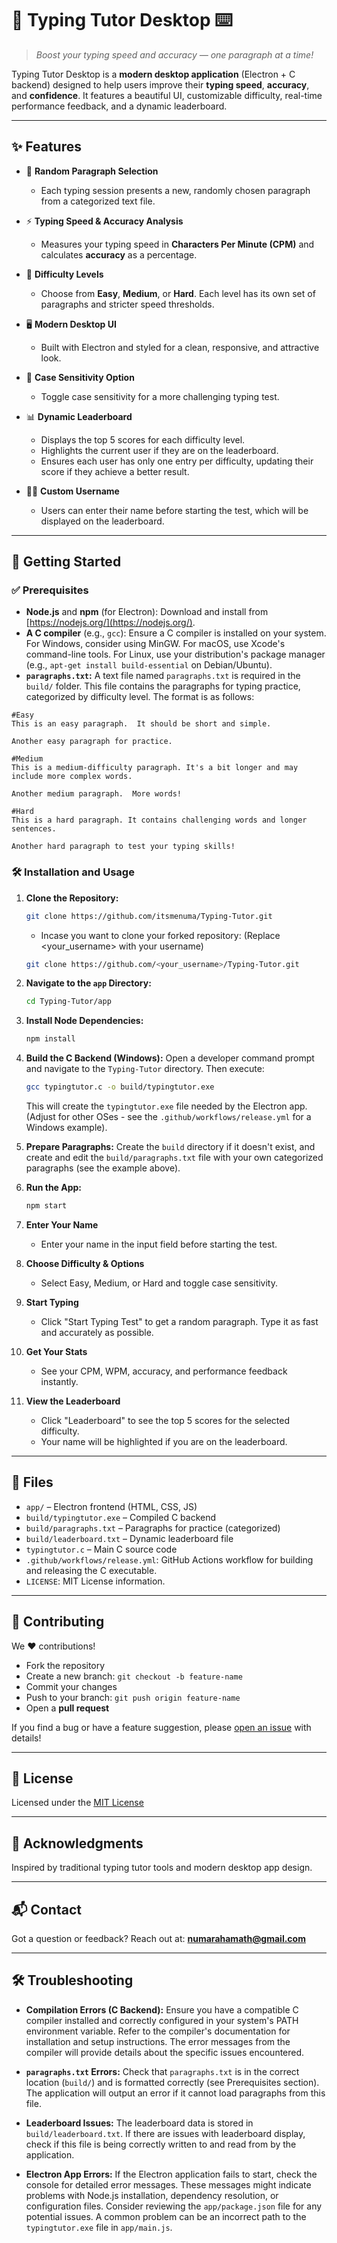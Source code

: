 # 🧠 Typing Tutor Desktop ⌨️

> _Boost your typing speed and accuracy — one paragraph at a time!_

Typing Tutor Desktop is a **modern desktop application** (Electron + C backend) designed to help users improve their **typing speed**, **accuracy**, and **confidence**. It features a beautiful UI, customizable difficulty, real-time performance feedback, and a dynamic leaderboard.

---

## ✨ Features

- 📄 **Random Paragraph Selection**
  - Each typing session presents a new, randomly chosen paragraph from a categorized text file.

- ⚡ **Typing Speed & Accuracy Analysis**
  - Measures your typing speed in **Characters Per Minute (CPM)** and calculates **accuracy** as a percentage.

- 🎯 **Difficulty Levels**
  - Choose from **Easy**, **Medium**, or **Hard**. Each level has its own set of paragraphs and stricter speed thresholds.

- 🖥️ **Modern Desktop UI**
  - Built with Electron and styled for a clean, responsive, and attractive look.

- 📝 **Case Sensitivity Option**
  - Toggle case sensitivity for a more challenging typing test.

- 📊 **Dynamic Leaderboard**
  - Displays the top 5 scores for each difficulty level.
  - Highlights the current user if they are on the leaderboard.
  - Ensures each user has only one entry per difficulty, updating their score if they achieve a better result.

- 🧑‍💻 **Custom Username**
  - Users can enter their name before starting the test, which will be displayed on the leaderboard.

---

## 🚀 Getting Started

### ✅ Prerequisites

- **Node.js** and **npm** (for Electron):  Download and install from [https://nodejs.org/](https://nodejs.org/).
- **A C compiler** (e.g., `gcc`):  Ensure a C compiler is installed on your system.  For Windows, consider using MinGW.  For macOS, use Xcode's command-line tools.  For Linux, use your distribution's package manager (e.g., `apt-get install build-essential` on Debian/Ubuntu).
- **`paragraphs.txt`:** A text file named `paragraphs.txt` is required in the `build/` folder. This file contains the paragraphs for typing practice, categorized by difficulty level. The format is as follows:

```
#Easy
This is an easy paragraph.  It should be short and simple.

Another easy paragraph for practice.

#Medium
This is a medium-difficulty paragraph. It's a bit longer and may include more complex words.

Another medium paragraph.  More words!

#Hard
This is a hard paragraph. It contains challenging words and longer sentences.

Another hard paragraph to test your typing skills!
```


### 🛠️ Installation and Usage

1. **Clone the Repository:**
   ```bash
   git clone https://github.com/itsmenuma/Typing-Tutor.git
   ```

    - Incase you want to clone your forked repository: (Replace <your_username> with your username)
   ```bash
   git clone https://github.com/<your_username>/Typing-Tutor.git
   ```

2. **Navigate to the `app` Directory:**
   ```bash
   cd Typing-Tutor/app
   ```

3. **Install Node Dependencies:**
   ```bash
   npm install
   ```

4. **Build the C Backend (Windows):**
    Open a developer command prompt and navigate to the `Typing-Tutor` directory.  Then execute:
   ```bash
   gcc typingtutor.c -o build/typingtutor.exe
   ```
   This will create the `typingtutor.exe` file needed by the Electron app.  (Adjust for other OSes - see the `.github/workflows/release.yml` for a Windows example).

5. **Prepare Paragraphs:**
   Create the `build` directory if it doesn't exist, and create and edit the `build/paragraphs.txt` file with your own categorized paragraphs (see the example above).

6. **Run the App:**
   ```bash
   npm start
   ```

7. **Enter Your Name**
    - Enter your name in the input field before starting the test.

8. **Choose Difficulty & Options**
    - Select Easy, Medium, or Hard and toggle case sensitivity.

9. **Start Typing**
    - Click "Start Typing Test" to get a random paragraph. Type it as fast and accurately as possible.

10. **Get Your Stats**
    - See your CPM, WPM, accuracy, and performance feedback instantly.

11. **View the Leaderboard**
    - Click "Leaderboard" to see the top 5 scores for the selected difficulty.
    - Your name will be highlighted if you are on the leaderboard.

---

## 📁 Files

- `app/` – Electron frontend (HTML, CSS, JS)
- `build/typingtutor.exe` – Compiled C backend
- `build/paragraphs.txt` – Paragraphs for practice (categorized)
- `build/leaderboard.txt` – Dynamic leaderboard file
- `typingtutor.c` – Main C source code
- `.github/workflows/release.yml`: GitHub Actions workflow for building and releasing the C executable.
- `LICENSE`: MIT License information.

---

## 🤝 Contributing

We ❤️ contributions!

- Fork the repository
- Create a new branch: `git checkout -b feature-name`
- Commit your changes
- Push to your branch: `git push origin feature-name`
- Open a **pull request**

If you find a bug or have a feature suggestion, please [open an issue](https://github.com/itsmenuma/Typing-Tutor/issues) with details!

---

## 📜 License

Licensed under the [MIT License](LICENSE)

---

## 🙌 Acknowledgments

Inspired by traditional typing tutor tools and modern desktop app design.

---

## 📬 Contact

Got a question or feedback? Reach out at: **[numarahamath@gmail.com](mailto:numarahamath@gmail.com)**

---

## 🛠️  Troubleshooting

* **Compilation Errors (C Backend):** Ensure you have a compatible C compiler installed and correctly configured in your system's PATH environment variable.  Refer to the compiler's documentation for installation and setup instructions.  The error messages from the compiler will provide details about the specific issues encountered.

* **`paragraphs.txt` Errors:** Check that `paragraphs.txt` is in the correct location (`build/`) and is formatted correctly (see Prerequisites section).  The application will output an error if it cannot load paragraphs from this file.

* **Leaderboard Issues:** The leaderboard data is stored in `build/leaderboard.txt`.  If there are issues with leaderboard display, check if this file is being correctly written to and read from by the application.


* **Electron App Errors:** If the Electron application fails to start, check the console for detailed error messages.  These messages might indicate problems with Node.js installation, dependency resolution, or configuration files.  Consider reviewing the `app/package.json` file for any potential issues.  A common problem can be an incorrect path to the `typingtutor.exe` file in `app/main.js`.